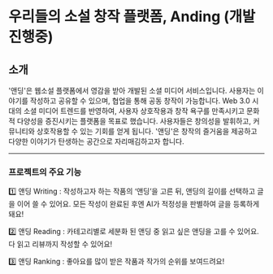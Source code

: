 # 우리들의 소설 창작 플랫폼, Anding (개발 진행중)

## 소개
'앤딩'은 웹소설 플랫폼에서 영감을 받아 개발된 소셜 미디어 서비스입니다. 사용자는 이야기를 작성하고 공유할 수 있으며, 협업을 통해 공동 창작이 가능합니다. Web 3.0 시대의 소셜 미디어 트렌드를 반영하여, 사용자 상호작용과 창작 욕구를 만족시키고 문화적 다양성을 증진시키는 플랫폼을 목표로 했습니다. 사용자들은 창의성을 발휘하고, 커뮤니티와 상호작용할 수 있는 기회를 얻게 됩니다. '앤딩'은 창작의 즐거움을 제공하고 다양한 이야기가 탄생하는 공간으로 자리매김하고자 합니다.

---

### 프로젝트의 주요 기능

1️⃣ 앤딩 Writing
: 작성하고자 하는 작품의 ‘앤딩’을 고른 뒤, 앤딩의 길이를 선택하고 글을 이어 쓸 수 있어요. 모든 작성이 완료된 후엔 AI가 적정성을 판별하여 글을 등록하게 돼요!

2️⃣ 앤딩 Reading
: 카테고리별로 세분화 된 앤딩 중 읽고 싶은 앤딩을 고를 수 있어요. 다 읽고 리뷰까지 작성할 수 있어요!

3️⃣ 앤딩 Ranking
: 좋아요를 많이 받은 작품과 작가의 순위를 보여드려요!
